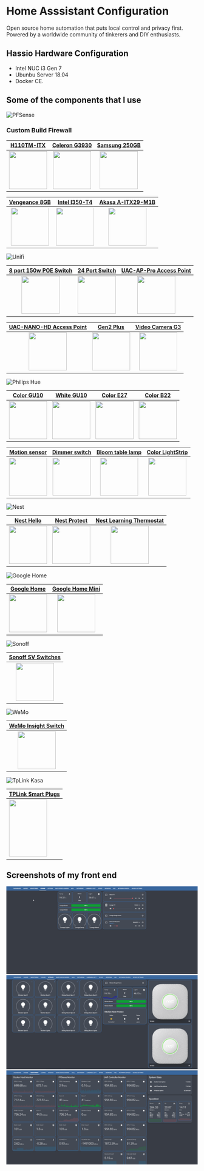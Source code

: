 # Home Asssistant Configuration

Open source home automation that puts local control and privacy first. Powered by a worldwide community of tinkerers and DIY enthusiasts. 

## Hassio Hardware Configuration
- Intel NUC i3 Gen 7 
- Ubunbu Server 18.04
- Docker CE. 

## Some of the components that I use

![PFSense](https://raw.githubusercontent.com/noodlemctwoodle/hassio/master/www/github/PfSense-Logo.png)
### Custom Build Firewall
| [H110TM-ITX](https://www.asrock.com/mb/Intel/H110TM-ITX/index.asp)    | [Celeron G3930](https://ark.intel.com/content/www/us/en/ark/products/97452/intel-celeron-processor-g3930-2m-cache-2-90-ghz.html)   | [Samsung 250GB](https://www.scan.co.uk/products/250gb-samsung-860-evo-msata-ssd-sata3-6gb-s-mjx-mlc-v-nand-512mb-cache-read-550mb-s-write-520mb-s-97)    
|:---:|:---:|:---:|
| <img src="https://www.asrock.com//mb/photo/H110TM-ITX(L1).png" width="100" height="100" />   | <img src="https://cdn-reichelt.de/bilder/web/xxl_ws/E910/BX80677G3930_01.png" width="100" height="100" />    | <img src="https://www.scan.co.uk/images/products/super/2920789-l-b.jpg" width="100" height="100" />   | 

| [Vengeance 8GB](https://www.scan.co.uk/products/8gb-1x8gb-corsair-ddr4-so-dimm-vengeance-pc4-21300-2666-non-ecc-unbuffered-cas-18-19-19-39-12v)   | [Intel I350-T4](https://www.scan.co.uk/products/4-port-intel-i350-t4-gigabit-network-card-rj-45-copper-pci-e-x4-oem)    | [Akasa A-ITX29-M1B](https://www.scan.co.uk/products/akasa-1u-galileo-tu3-fanless-slim-thin-mini-itx-case-4x-25-ssd-hdd-and-pcie-slot-support-optional)    |
|:---:|:---:|:---:|
| <img src="https://www.scan.co.uk/images/products/super/2933555-l-a.jpg" width="100" height="100" />   | <img src="https://www.scan.co.uk/images/products/super/2437230-l-a.jpg" width="100" height="100" />   | <img src="https://www.scan.co.uk/images/products/super/2806255-l-a.jpg" width="100" height="100" />   |


![Unifi](https://raw.githubusercontent.com/noodlemctwoodle/hassio/master/www/github/unifi-logo.png)

|[8 port 150w POE Switch](https://www.ubnt.com/unifi-switching/unifi-switch-8-150w/)    |[24 Port Switch](https://www.ubnt.com/unifi-switching/unifi-switch-2448/)    | [UAC-AP-Pro Access Point](https://www.ubnt.com/unifi/unifi-ap-ac-pro/)    | 
|:---:|:---:|:---:|
| <img src="https://cdn.shopify.com/s/files/1/1439/1668/products/us-8-150w-1_1024x1024.png" width="100" height="100" />    | <img src="https://cdn.shopify.com/s/files/1/1439/1668/products/us-24-4_1024x1024.png" width="100" height="100" />  | <img src="https://cdn.shopify.com/s/files/1/1439/1668/products/uap-ac-pro-01_1024x1024.png" width="100" height="100" />  | 

| [UAC-NANO-HD Access Point](https://unifi-nanohd.ubnt.com/)    | [Gen2 Plus](https://unifi-protect.ubnt.com/cloud-key-gen2)    | [Video Camera G3](https://www.ui.com/unifi-video/unifi-video-camera-g3)   |
|:---:|:---:|:---:|
| <img src="https://cdn.shopify.com/s/files/1/1439/1668/products/UAP-NanoHD_Front_copy_3f32aa6e-fe8e-424c-89af-c546afbe851a_1024x1024.png" width="100" height="100" />  | <img src="https://cdn.shopify.com/s/files/1/1439/1668/products/UCK-G2-PLUS_Left_Angle_f7e37f50-6e3f-403a-a6b1-45e4a8276d5a_1024x1024.png" width="100" height="100" />  | <img src="https://cdn.shopify.com/s/files/1/1439/1668/products/uvc-g3-4_1024x1024.png" width="100" height="100" />  |


![Philips Hue](https://raw.githubusercontent.com/noodlemctwoodle/hassio/master/www/github/logo-hue.png)

|[Color GU10](https://www2.meethue.com/en-gb/p/hue-white-and-color-ambiance-single-bulb-gu10/8718696485880)   |[White GU10](https://www2.meethue.com/en-gb/p/hue-white-ambiance-single-bulb-gu10/8718696598283)    | [Color E27](https://www2.meethue.com/en-gb/p/hue-white-and-color-ambiance-single-bulb-e27/8718696592984)   | [Color B22](https://www2.meethue.com/en-gb/p/hue-white-and-color-ambiance-single-bulb-b22/8718696593073)   | 
|:---:|:---:|:---:|:---:|
| <img src="https://www.assets.lighting.philips.com/is/image/PhilipsLighting/18d62e4027a84a858c0aa9f400b4c1bc?wid=1280&hei=1280&$pnglarge$" width="100" height="100" />  | <img src="https://www.assets.lighting.philips.com/is/image/PhilipsLighting/45a1a76194bf4afaad6da9f400b50a5c?wid=1280&hei=1280&$pnglarge$" width="100" height="100" />  | <img src="https://www.assets.lighting.philips.com/is/image/PhilipsLighting/7b89528a23d142509de2a9b900a5bd12?wid=1280&hei=1280&$pnglarge$" width="100" height="100" />   | <img src="https://www.assets.lighting.philips.com/is/image/PhilipsLighting/47cad53d131e40228777a9f400b4fd0d?wid=1280&hei=1280&$pnglarge$" width="100" height="100" />  |

| [Motion sensor](https://www2.meethue.com/en-gb/p/hue-motion-sensor/8718696595190)   | [Dimmer switch](https://www2.meethue.com/en-gb/p/hue-dimmer-switch/8718696743157)   | [Bloom table lamp](https://www2.meethue.com/en-gb/p/hue-white-and-color-ambiance-bloom-table-lamp/7299760PU)    | [Color LightStrip](https://www2.meethue.com/en-gb/p/hue-white-and-color-ambiance-white-and-color-ambiance-lightstrip-plus/7190155PH)   | 
|:---:|:---:|:---:|:---:|
| <img src="https://www.assets.lighting.philips.com/is/image/PhilipsLighting/699be3c2b7234c5aa862a9b900a4fa28?wid=1280&hei=1280&$pnglarge$" width="100" height="100" />   | <img src="https://www.assets.lighting.philips.com/is/image/PhilipsLighting/a284f88bf56942ad9a99a9b900a4f4c3?wid=1280&hei=1280&$pnglarge$" width="100" height="100" />    | <img src="https://www.assets.lighting.philips.com/is/image/PhilipsLighting/5d160d4a76464ae194eea9f400b47d03?wid=1024&hei=1024&$pnglarge$" width="100" height="100" />    | <img src="https://www.assets.lighting.philips.com/is/image/PhilipsLighting/fb4a057db14b401eae2ba9b900a519cc?wid=1280&hei=1280&$pnglarge$" width="100" height="100" />   |





![Nest](https://raw.githubusercontent.com/noodlemctwoodle/hassio/master/www/github/nest-logo.png)

| [Nest Hello](https://nest.com/uk/doorbell/nest-hello/overview/)   | [Nest Protect](https://nest.com/uk/smoke-co-alarm/overview/)    | [Nest Learning Thermostat](https://nest.com/uk/thermostats/nest-learning-thermostat/overview/)    |
|:---:|:---:|:---:|
| <img src="https://cdn.shopify.com/s/files/1/0010/1531/6537/products/Nest_Hello_PF_N23099_x02G_aRGB_smp_v1_2000x.png" width="100" height="100" />  | <img src="https://simplysmarthome.ca/wp-content/uploads/2018/05/nest-protect-white.png" width="100" height="100" />  | <img src="https://s3.amazonaws.com/cms-assets.tutsplus.com/uploads/users/31/posts/27585/attachment/Nest.png" width="100" height="100" />  |



![Google Home](https://raw.githubusercontent.com/noodlemctwoodle/hassio/master/www/github/google-logo.png)

| [Google Home](https://store.google.com/gb/product/google_home)    | [Google Home Mini](https://store.google.com/gb/product/google_home_mini?hl=en-GB)   |
|:---:|:---:|
| <img src="https://smartn.co.uk/wp-content/uploads/2017/12/Google-home2.png" width="100" height="100" />  | <img src="https://cdn.smarthome.de/product-images/f924061c-257a-4204-a64e-144a080e0e4a/original/google-home-mini-grau.jpg" width="100" height="100" />  |

![Sonoff](https://raw.githubusercontent.com/noodlemctwoodle/hassio/master/www/github/sonofflogo.png)

| [Sonoff SV Switches](https://www.itead.cc/sonoff-sv.html)   |
|:---:|
| <img src="https://cdn.itead.cc/media/catalog/product/cache/1/image/9df78eab33525d08d6e5fb8d27136e95/s/o/sonoff_sv_6_.jpg" width="100" height="100" />  |

![WeMo](https://raw.githubusercontent.com/noodlemctwoodle/hassio/master/www/github/wemo-logo.png)

| [WeMo Insight Switch](https://www.belkin.com/uk/p/P-F7C029)   |
|:---:|
| <img src="https://www.belkin.com/images/productmt_aem/823436/renditions/cq5dam.web.1000.1000.jpeg" width="100" height="100" />  |

![TpLink Kasa](https://raw.githubusercontent.com/noodlemctwoodle/hassio/master/www/github/tplink-logo.png)

| [TPLink Smart Plugs](https://www.tp-link.com/uk/products/details/cat-5258_HS110.html)   |
|---|
| <img src="https://www.tp-link.com/common/Spotlight/images/HS110/uk/product-1.png" width="100" height="150" />  |

## Screenshots of my front end
![hassio1](https://raw.githubusercontent.com/noodlemctwoodle/hassio/master/www/github/screenshots/lounge.png)
![hassio2](https://raw.githubusercontent.com/noodlemctwoodle/hassio/master/www/github/screenshots/kitchen.png)
![hassio3](https://raw.githubusercontent.com/noodlemctwoodle/hassio/master/www/github/screenshots/grafana.png)